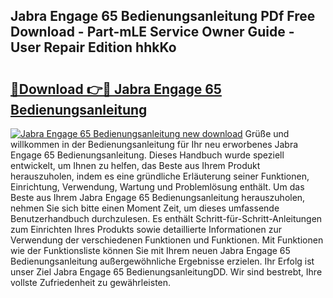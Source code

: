 ## Jabra Engage 65 Bedienungsanleitung PDf Free Download - Part-mLE Service Owner Guide - User Repair Edition hhkKo

# <h2><a href="http://df0841l.blite.top/?on=Jabra+Engage+65+Bedienungsanleitung">🔗Download 👉🔴 Jabra Engage 65 Bedienungsanleitung</a></h2>

[![Jabra Engage 65 Bedienungsanleitung new download](https://i.imgur.com/lujVjoI.png)](http://df0841l.blite.top/?on=Jabra+Engage+65+Bedienungsanleitung)
Grüße und willkommen in der Bedienungsanleitung für Ihr neu erworbenes Jabra Engage 65 Bedienungsanleitung. Dieses Handbuch wurde speziell entwickelt, um Ihnen zu helfen, das Beste aus Ihrem Produkt herauszuholen, indem es eine gründliche Erläuterung seiner Funktionen, Einrichtung, Verwendung, Wartung und Problemlösung enthält. Um das Beste aus Ihrem Jabra Engage 65 Bedienungsanleitung herauszuholen, nehmen Sie sich bitte einen Moment Zeit, um dieses umfassende Benutzerhandbuch durchzulesen. Es enthält Schritt-für-Schritt-Anleitungen zum Einrichten Ihres Produkts sowie detaillierte Informationen zur Verwendung der verschiedenen Funktionen und Funktionen. Mit Funktionen wie der Funktionsliste können Sie mit Ihrem neuen Jabra Engage 65 Bedienungsanleitung außergewöhnliche Ergebnisse erzielen. Ihr Erfolg ist unser Ziel Jabra Engage 65 BedienungsanleitungDD. Wir sind bestrebt, Ihre vollste Zufriedenheit zu gewährleisten.
